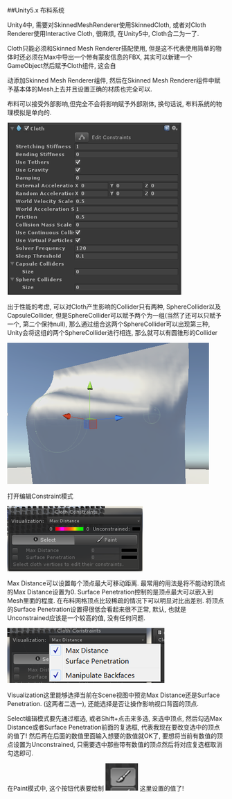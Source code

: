 ##Unity5.x 布料系统

Unity4中, 需要对SkinnedMeshRenderer使用SkinnedCloth, 或者对Cloth Renderer使用Interactive Cloth, 很麻烦, 在Unity5中, Cloth合二为一了.

Cloth只能必须和Skinned Mesh Renderer搭配使用, 但是这不代表使用简单的物体时还必须在Max中导出一个带有蒙皮信息的FBX, 其实可以新建一个GameObject然后赋予Cloth组件, 这会自

动添加Skinned Mesh Renderer组件, 然后在Skinned Mesh Renderer组件中赋予基本体的Mesh上去并且设置正确的材质也完全可以.

布料可以接受外部影响,但完全不会将影响赋予外部刚体, 换句话说, 布料系统的物理模拟是单向的.

![](/assets/newCloth01.png)


出于性能的考虑, 可以对Cloth产生影响的Collider只有两种, SphereCollider以及CapsuleCollider, 但是SphereCollider可以赋予两个为一组(当然了还可以只赋予一个, 第二个保持null), 那么通过组合这两个SphereCollider可以出现第三种, Unity会将这组的两个SphereCollider进行相连, 那么就可以有圆锥形的Collider

![](/assets/newCloth02.png)


打开编辑Constraint模式

![](/assets/newCloth03.png)

Max Distance可以设置每个顶点最大可移动距离. 最常用的用法是将不能动的顶点的Max Distance设置为0.
Surface Penetration控制的是顶点最大可以嵌入到Mesh里面的程度. 在布料网格顶点比较稀疏的情况下可以明显对比出差别. 将顶点的Surface Penetration设置得很低会看起来很不正常, 默认, 也就是Unconstrained应该是一个较高的值, 没有任何问题. 


![](/assets/newCloth04.png)


Visualization这里能够选择当前在Scene视图中预览Max Distance还是Surface Penetration. (这两者二选一), 还能选择是否让操作影响视口背面的顶点.

Select编辑模式要先通过框选, 或者Shift+点击来多选, 来选中顶点, 然后勾选Max Distance或者Surface Penetration前面的复选框, 代表我现在要改变选中的顶点的值了! 然后再在后面的数值里面输入想要的数值就OK了, 要想将当前有数值的顶点设置为Unconstrained, 只需要选中那些带有数值的顶点然后将对应复选框取消勾选即可.



在Paint模式中, 这个按钮代表要绘制
![](/assets/newCloth05.png)
这里设置的值了!
